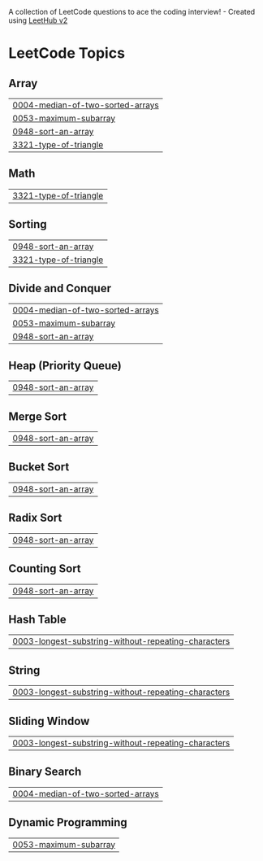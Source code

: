 A collection of LeetCode questions to ace the coding interview! - Created using [LeetHub v2](https://github.com/arunbhardwaj/LeetHub-2.0)
<!---LeetCode Topics Start-->
# LeetCode Topics
## Array
|  |
| ------- |
| [0004-median-of-two-sorted-arrays](https://github.com/K-SindhuRani/LeetCode/tree/master/0004-median-of-two-sorted-arrays) |
| [0053-maximum-subarray](https://github.com/K-SindhuRani/LeetCode/tree/master/0053-maximum-subarray) |
| [0948-sort-an-array](https://github.com/K-SindhuRani/LeetCode/tree/master/0948-sort-an-array) |
| [3321-type-of-triangle](https://github.com/K-SindhuRani/LeetCode/tree/master/3321-type-of-triangle) |
## Math
|  |
| ------- |
| [3321-type-of-triangle](https://github.com/K-SindhuRani/LeetCode/tree/master/3321-type-of-triangle) |
## Sorting
|  |
| ------- |
| [0948-sort-an-array](https://github.com/K-SindhuRani/LeetCode/tree/master/0948-sort-an-array) |
| [3321-type-of-triangle](https://github.com/K-SindhuRani/LeetCode/tree/master/3321-type-of-triangle) |
## Divide and Conquer
|  |
| ------- |
| [0004-median-of-two-sorted-arrays](https://github.com/K-SindhuRani/LeetCode/tree/master/0004-median-of-two-sorted-arrays) |
| [0053-maximum-subarray](https://github.com/K-SindhuRani/LeetCode/tree/master/0053-maximum-subarray) |
| [0948-sort-an-array](https://github.com/K-SindhuRani/LeetCode/tree/master/0948-sort-an-array) |
## Heap (Priority Queue)
|  |
| ------- |
| [0948-sort-an-array](https://github.com/K-SindhuRani/LeetCode/tree/master/0948-sort-an-array) |
## Merge Sort
|  |
| ------- |
| [0948-sort-an-array](https://github.com/K-SindhuRani/LeetCode/tree/master/0948-sort-an-array) |
## Bucket Sort
|  |
| ------- |
| [0948-sort-an-array](https://github.com/K-SindhuRani/LeetCode/tree/master/0948-sort-an-array) |
## Radix Sort
|  |
| ------- |
| [0948-sort-an-array](https://github.com/K-SindhuRani/LeetCode/tree/master/0948-sort-an-array) |
## Counting Sort
|  |
| ------- |
| [0948-sort-an-array](https://github.com/K-SindhuRani/LeetCode/tree/master/0948-sort-an-array) |
## Hash Table
|  |
| ------- |
| [0003-longest-substring-without-repeating-characters](https://github.com/K-SindhuRani/LeetCode/tree/master/0003-longest-substring-without-repeating-characters) |
## String
|  |
| ------- |
| [0003-longest-substring-without-repeating-characters](https://github.com/K-SindhuRani/LeetCode/tree/master/0003-longest-substring-without-repeating-characters) |
## Sliding Window
|  |
| ------- |
| [0003-longest-substring-without-repeating-characters](https://github.com/K-SindhuRani/LeetCode/tree/master/0003-longest-substring-without-repeating-characters) |
## Binary Search
|  |
| ------- |
| [0004-median-of-two-sorted-arrays](https://github.com/K-SindhuRani/LeetCode/tree/master/0004-median-of-two-sorted-arrays) |
## Dynamic Programming
|  |
| ------- |
| [0053-maximum-subarray](https://github.com/K-SindhuRani/LeetCode/tree/master/0053-maximum-subarray) |
<!---LeetCode Topics End-->
